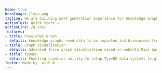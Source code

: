 ```yaml
---
home: true
heroImage: /logo.png
tagline: We are building next generation Experience for Knowledge Graphs.
actionText: Quick Start →
actionLink: /guide/
features:
- title: Knowledge Graph
  details: Knowledge graphs need data to be imported and harmonised from multiple sources.Then algorithms rules and reasoning are used to identify patterns of interest.
- title: Graph Visualisation
  details: Advanced force graph visualisation based on webCola,Maps based on Uber’s Kepler.gl,Charts based on Microsoft,Research’s Charticulator,Export in CSV table format.
- title: typeDB
  details: Enabling superior ability to setup TypeDB data systems (e.g. schema design, import etc.), leverage TypeDB’s analytical capabilities and visualise the outputs.
footer: Made by  with ❤️
---
```

